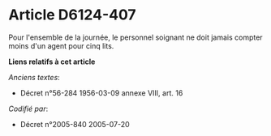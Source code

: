 # Article D6124-407

Pour l'ensemble de la journée, le personnel soignant ne doit jamais compter moins d'un agent pour cinq lits.

**Liens relatifs à cet article**

_Anciens textes_:

  - Décret n°56-284 1956-03-09 annexe VIII, art. 16

_Codifié par_:

  - Décret n°2005-840 2005-07-20
